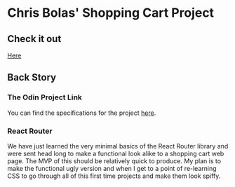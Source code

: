 # Chris Bolas' Shopping Cart Project

## Check it out
[Here](https://tanlaan.github.io/top_shopping_cart/)

## Back Story

### The Odin Project Link
You can find the specifications for the project [here](https://www.theodinproject.com/courses/javascript/lessons/shopping-chart).

### React Router
We have just learned the very minimal basics of the React Router library and were sent head long to make a functional look alike to a shopping cart web page. The MVP of this should be relatively quick to produce. My plan is to make the functional ugly version and when I get to a point of re-learning CSS to go through all of this first time projects and make them look spiffy.
